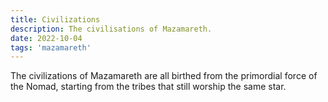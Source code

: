 ```yaml
---
title: Civilizations
description: The civilisations of Mazamareth.
date: 2022-10-04
tags: 'mazamareth'
---
```


The civilizations of Mazamareth are all birthed from the primordial force of the Nomad,
starting from the tribes that still worship the same star.

